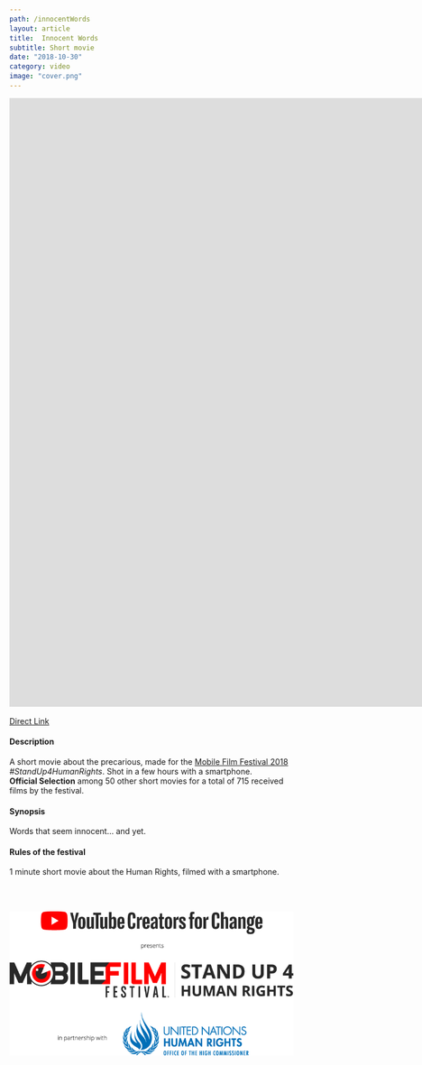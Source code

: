 ```yaml
---
path: /innocentWords
layout: article
title:  Innocent Words
subtitle: Short movie
date: "2018-10-30"
category: video
image: "cover.png"
---
```




<iframe src="https://www.youtube.com/embed/V4CsJzZjhOk?rel=0" frameborder="0" allowfullscreen width="1920" height="1080"></iframe>

[Direct Link](https://www.youtube.com/watch?v=V4CsJzZjhOk)

#### Description
A short movie about the precarious, made for the [Mobile Film Festival 2018](https://mobilefilmfestival.com/) _#StandUp4HumanRights_.
Shot in a few hours with a smartphone.  
__Official Selection__ among 50 other short movies for a total of 715 received films by the festival.  

#### Synopsis
Words that seem innocent... and yet.

#### Rules of the festival
1 minute short movie about the Human Rights, filmed with a smartphone.

<br/>
<br/>

![Festival press logo](logo.png)


